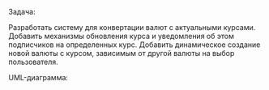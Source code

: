 Задача:

Разработать систему для конвертации валют с актуальными курсами. Добавить механизмы обновления курса и уведомления об этом подписчиков на определенных курс. Добавить динамическое создание новой валюты с курсом, зависимым от другой валюты на выбор пользователя.

UML-диаграмма:
